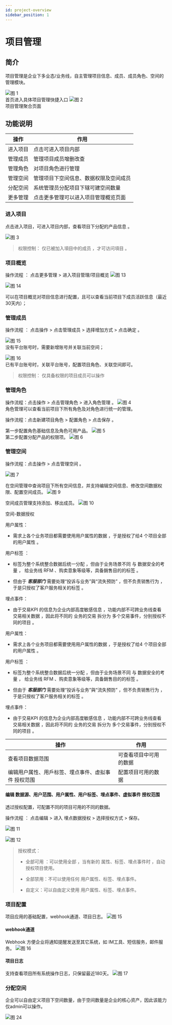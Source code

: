 ```yaml
---
id: project-overview
sidebar_position: 1
---
```


# 项目管理

## 简介[](#jian-jie)
项目管理是企业下多业态/业务线，自主管理项目信息、成员、成员角色、空间的管理模块。

![图 1](/img/0cacde02dfb1ecd4e6b013f3bcbf07e46ce3a832ee2fcd243f09a5d0eb997c78.png)  
首页进入具体项目管理快捷入口
![图 2](/img/99047003015af10b0bd6e0bbb31b12d0bf6193ff3a74150309c8f363a17b2325.png)  
项目管理聚合页面



## 功能说明[](#gong-neng-shuo-ming)

| 操作         | 作用                             |
| ------------ | -------------------------------- |
| 进入项目     | 点击可进入项目内部               |
| 管理成员   | 管理项目成员增删改查 |
| 管理角色   | 对项目角色进行管理    |
| 管理空间   | 管理项目下空间信息、数据权限及空间成员   |
| 分配空间   | 系统管理员分配项目下辖可建空间数量    |
| 更多管理   | 点击更多管理可以进入项目管理概览页面    |
### 进入项目[](#qian-wang-xiang-mu)

点击进入项目，可进入项目内部，查看项目下分配的产品信息 。

 ![图 3](/img/d881af3f304c15e64a85a3e97e16de3b0f0a0e0b984daff3d79aaaa3beba86a6.png)  



> 权限控制： 仅已被加入項目中的成员 ，才可访问項目 。

### 项目概览[](#geng-huan-fu-ze-ren)

操作流程 ： 点击更多管理 > 进入项目管理/项目概览 
![图 13](/img/88ce7ef92351cd646ff786e3a4489f5a935e5157500874cf9ac3c537267078f4.png)  

![图 14](/img/e74f64313f6b6184644cbbaffbc023727292480dd97e901e04c0c51d624438ec.png)  

可以在项目概览对项目信息进行配置，且可以查看当前项目下成员活跃信息（最近30天内）；

### 管理成员[](#geng-huan-fu-ze-ren)

操作流程 ： 点击操作 > 点击管理成员 > 选择增加方式 > 点击确定 。

![图 15](/img/fe03da044c9f93ab6316e548097c1c8c1f53c6e1ba87644ac12577c0bacb5352.png)  
没有平台账号时，需要新增账号并关联当前空间；

![图 16](/img/34a8dd945f1452ebdf4b8858e31a9a2194f95cdb8adb681130465d0649366192.png)  
已有平台账号时，关联平台账号，配置项目角色、关联空间即可。

> 权限控制： 仅具备权限的项目成员可以操作

### 管理角色


操作流程：点击操作 > 点击管理角色 > 进入角色管理  。
![图 4](/img/243b878332ae53a637b0d230843ac0b61d1192bb4c16649afd60da9550be79e2.png)  
角色管理可以查看当前项目下所有角色及对角色进行统一的管理。


操作流程：点击新建项目角色 > 配置角色 > 点击保存  。

第一步配置角色基础信息及角色可用产品。
![图 5](/img/5a358873f66c01608b612703d6af5cda6df5599bd4080246a9579d1fd1808347.png)  
第二步配置分配产品的权限项。
![图 6](/img/62c38dda21a0e5a2f076b156b515db958d6cf3ff34a9ff1b3cface3a10706979.png)  


### 管理空间



操作流程：点击操作 > 点击管理空间 。

 ![图 7](/img/871a73a040f63e17f613f2a023b175325b7b27d1e89e81440f97db287e9aecb4.png)  

在空间管理中查询项目下所有空间信息，并支持编辑空间信息、修改空间数据权限、配置空间成员。
![图 9](/img/de83dee80e561c66798df8792344e7cf034e44dae0e16ff33ef5f331696ba884.png)  

空间成员管理支持添加、移出成员。
![图 10](/img/1576e7b11922e9b8f6b997633a3d9dafaca3f83c925a0a936a8082fd87e19516.png)  

空间-数据授权

用户属性：

* 需求上各个业务项目都需要使用用户属性的数据 ，于是授权了给4 个项目全部的用户属性 。

用户标签 ：

* 标签为整个系统整合数据后统一分配 ，但由于业务场景不同 与 数据安全的考量 ， 给业务线 RFM 、购卖意象等级等，具备銷售目的的标签 。
    
* 但由于 _**客服部门**_ 需要处理“投诉与业务”與“流失预防” ，但不负责销售行为 ，于是只授权了客户服务相关的标签 。

埋点事件：

* 由于交易KPI 的信息为企业内部高度敏感信息 ，功能内部不可跨业务线查看 交易相关数据 ，因此将不同的 业务的交易 拆分为 多个交易事件，分别授权不同的项目 。

用户属性：

* 需求上各个业务项目都需要使用用户属性的数据 ，于是授权了给4 个项目全部的用户属性 。

用户标签 ：

* 标签为整个系统整合数据后统一分配 ，但由于业务场景不同 与 数据安全的考量 ， 给业务线 RFM 、购卖意象等级等，具备銷售目的的标签 。
    
* 但由于 _**客服部门**_ 需要处理“投诉与业务”與“流失预防” ，但不负责销售行为 ，于是只授权了客户服务相关的标签 。

埋点事件：

* 由于交易KPI 的信息为企业内部高度敏感信息 ，功能内部不可跨业务线查看 交易相关数据 ，因此将不同的 业务的交易 拆分为 多个交易事件，分别授权不同的项目 。
    

| 操作  | 作用  |
| --- | --- |
| 查看项目数据范围 | 可查看项目中可用的数据 |
| 编辑用户属性、用戶标签、埋点事件、虚拟事件 授权范围 | 配置项目可用的数据 |



#### 编辑 数据源、用户范围、用户属性、用户标签、埋点事件、虚拟事件 授权范围[](#bian-ji-shu-ju-yuan-yong-hu-fan-wei-yong-hu-shu-xing-yong-hu-biao-qian-mai-dian-shi-jian-xu-ni-shi-jian-shou-quan-fan-wei)

透过授权配置，可配置不同的项目可用的不同的数据。

操作流程 ： 点击编辑 > 进入 埋点数据授权 > 选择授权方式 > 保存。

 ![图 11](/img/2ed0f08e44bd135ed2cd095411220e9947057d31c472bc2398be9264a0620238.png)  

![图 12](/img/fecae3e8961b95ca500d54451230c99c2d20feefaafbf70865c01fece8229222.png)  




> 授权模式：
> 
> * 全部可用 ：可以使用全部 ，当有新的 属性、标签、埋点事件时 ，自动授权项目使用。
> 
> * 全部禁用：不可以使用任何 用户属性、标签、埋点事件。 
> 
> * 自定义：可以自由定义使用 用户属性、标签、埋点事件。
### 项目配置[](#shan-chu-xiang-mu)

项目应用的基础配置，webhook通道、项目日志。
![图 15](/img/1f2f619be8709c0f073c549b2f02550b1f9eca26b85c57254f0584ae1c7c92a0.png)  
#### webhook通道[](#shan-chu-xiang-mu)
Webhook 方便企业将通知提醒发送至其它系统，如 IM工具、短信服务，邮件服务。
![图 16](/img/d3529f8193cae5d0f0ceb42abc984847d003fbd4501224118b59466e6f6b5db1.png)  

#### 项目日志[](#shan-chu-xiang-mu)
支持查看项目所有系统操作日志，只保留最近180天。
 ![图 17](/img/36150b9f9adb505937f2d2701ff9be419eb0a660ceb124ee90f5a7c94af88b42.png)  

### 分配空间[](#shan-chu-xiang-mu)

企业可以自由定义项目下空间数量，由于空间数量是企业的核心资产，因此该能力仅admin可以操作。

![图 24](/img/e634e4e1efc3d228746334f10bf8da05ac14d21105b48fe09b4ad2ff33fbb5e0.png)  
